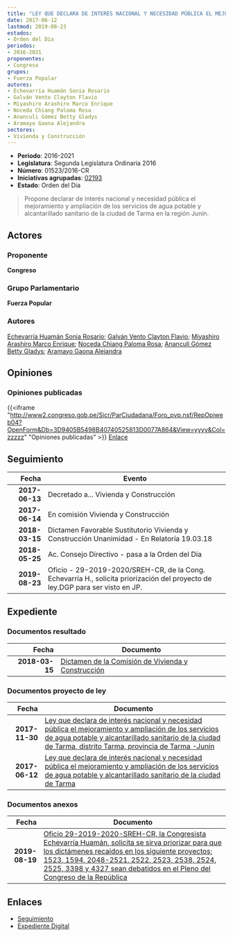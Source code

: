 ```yaml
---
title: "LEY QUE DECLARA DE INTERÉS NACIONAL Y NECESIDAD PÚBLICA EL MEJORAMIENTO Y AMPLIACIÓN DE LOS SERVICIOS DE AGUA POTABLE Y ALCANTARILLADO SANITARIO DE LA CIUDAD DE TARMA"
date: 2017-06-12
lastmod: 2019-08-23
estados:
- Orden del Día
periodos:
- 2016-2021
proponentes:
- Congreso
grupos:
- Fuerza Popular
autores:
- Echevarría Huamán Sonia Rosario
- Galván Vento Clayton Flavio
- Miyashiro Arashiro Marco Enrique
- Noceda Chiang Paloma Rosa
- Ananculi Gómez Betty Gladys
- Aramayo Gaona Alejandra
sectores:
- Vivienda y Construcción
---
```

- **Periodo**: 2016-2021
- **Legislatura**: Segunda Legislatura Ordinaria 2016
- **Número**: 01523/2016-CR
- **Iniciativas agrupadas**: [02193](../../02100/02193)
- **Estado**: Orden del Día

> Propone declarar de interés nacional y necesidad pública el mejoramiento y ampliación de los servicios de agua potable y alcantarillado sanitario de la ciudad de Tarma en la región Junín.


## Actores

### Proponente

**Congreso**

### Grupo Parlamentario

**Fuerza Popular**

### Autores

[Echevarría Huamán Sonia Rosario](mailto:mailto:sechevarria@congreso.gob.pe); [Galván Vento Clayton Flavio](mailto:mailto:cgalvan@congreso.gob.pe); [Miyashiro Arashiro Marco Enrique](mailto:mailto:mmiyashiro@congreso.gob.pe); [Noceda Chiang Paloma Rosa](mailto:mailto:pnoceda@congreso.gob.pe); [Ananculi Gómez Betty Gladys](mailto:mailto:bananculi@congreso.gob.pe); [Aramayo Gaona Alejandra](mailto:mailto:maramayo@congreso.gob.pe)

## Opiniones

### Opiniones publicadas

{{<iframe "http://www2.congreso.gob.pe/Sicr/ParCiudadana/Foro_pvp.nsf/RepOpiweb04?OpenForm&Db=3D9405B5498B40740525813D0077A864&View=yyyy&Col=zzzzz" "Opiniones publicadas" >}}
[Enlace](http://www2.congreso.gob.pe/Sicr/ParCiudadana/Foro_pvp.nsf/RepOpiweb04?OpenForm&Db=3D9405B5498B40740525813D0077A864&View=yyyy&Col=zzzzz)


## Seguimiento

| Fecha | Evento |
|------:|--------|
| **2017-06-13** | Decretado a... Vivienda y Construcción |
| **2017-06-14** | En comisión Vivienda y Construcción |
| **2018-03-15** | Dictamen Favorable Sustitutorio Vivienda y Construcción Unanimidad - En Relatoría 19.03.18 |
| **2018-05-25** | Ac. Consejo Directivo - pasa a la Orden del Día |
| **2019-08-23** | Oficio - 29-2019-2020/SREH-CR, de la Cong. Echevarría H., solicita priorización del proyecto de ley.DGP para ser visto en JP. |

## Expediente

### Documentos resultado

| Fecha | Documento |
|------:|-----------|
| **2018-03-15** | [Dictamen de la Comisión de Vivienda y Construcción](http://www.leyes.congreso.gob.pe/Documentos/2016_2021/Dictamenes/Proyectos_de_Ley/01523DC24MAY20180315.pdf) |

### Documentos proyecto de ley

| Fecha | Documento |
|------:|-----------|
| **2017-11-30** | [Ley que declara de interés nacional y necesidad pública el mejoramiento y ampliación de los servicios de agua potable y alcantarillado sanitario de la ciudad de Tarma, distrito Tarma, provincia de Tarma -Junín](http://www.leyes.congreso.gob.pe/Documentos/2016_2021/Proyectos_de_Ley_y_de_Resoluciones_Legislativas/PL0219320171130..pdf) |
| **2017-06-12** | [Ley que declara de interés nacional y necesidad pública el mejoramiento y ampliación de los servicios de agua potable y alcantarillado sanitario de la ciudad de Tarma](http://www.leyes.congreso.gob.pe/Documentos/2016_2021/Proyectos_de_Ley_y_de_Resoluciones_Legislativas/PL0152320170612.pdf) |

### Documentos anexos

| Fecha | Documento |
|------:|-----------|
| **2019-08-19** | [Oficio 29-2019-2020-SREH-CR, la Congresista Echevarría Huamán, solicita se sirva priorizar para que los dictámenes recaídos en los siguiente proyectos; 1523, 1594, 2048-2521, 2522, 2523, 2538, 2524, 2525, 3398 y 4327 sean debatidos en el Pleno del Congreso de la República](http://www.leyes.congreso.gob.pe/Documentos/2016_2021/Oficios/Congresistas/OFICIO-29-2019-2020-SREH-CR.pdf) |

## Enlaces

- [Seguimiento](http://www2.congreso.gob.pe/Sicr/TraDocEstProc/CLProLey2016.nsf/f7fff46988ca05b1052578e100829cc7/ded94013718e737d0525813d0081fbe5?OpenDocument)
- [Expediente Digital](http://www2.congreso.gob.pe/Sicr/TraDocEstProc/CLProLey2016.nsf/f7fff46988ca05b1052578e100829cc7/ded94013718e737d0525813d0081fbe5?OpenDocument&Click=05257FB7005EB655.eb71d0cf91d8294e05256cdf006b5706/$Body/0.1C6C)

